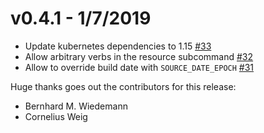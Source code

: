 v0.4.1 - 1/7/2019
==

* Update kubernetes dependencies to 1.15 [#33](https://github.com/corneliusweig/rakkess/pull/33)
* Allow arbitrary verbs in the resource subcommand [#32](https://github.com/corneliusweig/rakkess/pull/32)
* Allow to override build date with `SOURCE_DATE_EPOCH` [#31](https://github.com/corneliusweig/rakkess/pull/31)

Huge thanks goes out the contributors for this release: 

- Bernhard M. Wiedemann
- Cornelius Weig
